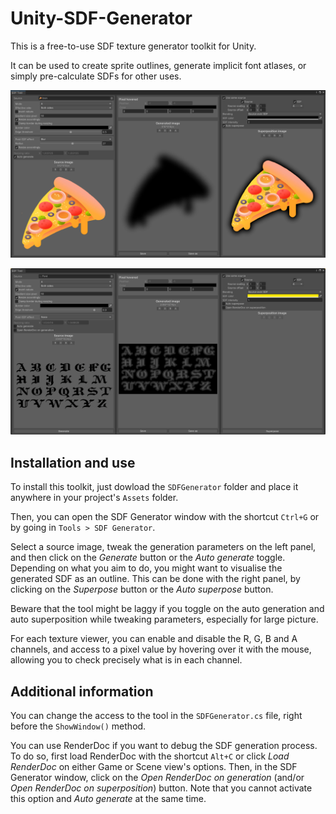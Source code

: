 # Unity-SDF-Generator
This is a free-to-use SDF texture generator toolkit for Unity.

It can be used to create sprite outlines, generate implicit font atlases, or simply pre-calculate SDFs for other uses.

![Exemple with an icon](./Exemples/exemple-icon.png)

![Exemple with a font](./Exemples/exemple-font.png)


## Installation and use

To install this toolkit, just dowload the `SDFGenerator` folder and place it anywhere in your project's `Assets` folder.

Then, you can open the SDF Generator window with the shortcut `Ctrl+G` or by going in `Tools > SDF Generator`.

Select a source image, tweak the generation parameters on the left panel, and then click on the *Generate* button or the *Auto generate* toggle.
Depending on what you aim to do, you might want to visualise the generated SDF as an outline.
This can be done with the right panel, by clicking on the *Superpose* button or the *Auto superpose* button.

Beware that the tool might be laggy if you toggle on the auto generation and auto superposition while tweaking parameters, especially for large picture.

For each texture viewer, you can enable and disable the R, G, B and A channels, and access to a pixel value by hovering over it with the mouse, allowing you to check precisely what is in each channel.

## Additional information

You can change the access to the tool in the `SDFGenerator.cs` file, right before the `ShowWindow()` method.

You can use RenderDoc if you want to debug the SDF generation process.
To do so, first load RenderDoc with the shortcut `Alt+C` or click *Load RenderDoc* on either Game or Scene view's options.
Then, in the SDF Generator window, click on the *Open RenderDoc on generation* (and/or *Open RenderDoc on superposition*) button.
Note that you cannot activate this option and *Auto generate* at the same time.